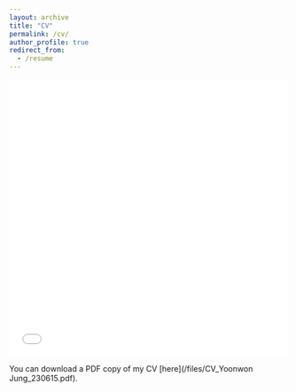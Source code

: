 ```yaml
---
layout: archive
title: "CV"
permalink: /cv/
author_profile: true
redirect_from:
  - /resume
---
```


<iframe src="/files/CV_Yoonwon Jung_230615.pdf" width="100%" height="500" frameborder="no" border="0" marginwidth="0" marginheight="0"></iframe>

You can download a PDF copy of my CV [here](/files/CV_Yoonwon Jung_230615.pdf).
